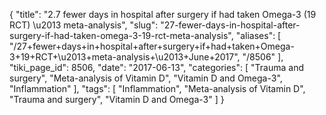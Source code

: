 {
    "title": "2.7 fewer days in hospital after surgery if had taken Omega-3 (19 RCT) \u2013 meta-analysis",
    "slug": "27-fewer-days-in-hospital-after-surgery-if-had-taken-omega-3-19-rct-meta-analysis",
    "aliases": [
        "/27+fewer+days+in+hospital+after+surgery+if+had+taken+Omega-3+19+RCT+\u2013+meta-analysis+\u2013+June+2017",
        "/8506"
    ],
    "tiki_page_id": 8506,
    "date": "2017-06-13",
    "categories": [
        "Trauma and surgery",
        "Meta-analysis of Vitamin D",
        "Vitamin D and Omega-3",
        "Inflammation"
    ],
    "tags": [
        "Inflammation",
        "Meta-analysis of Vitamin D",
        "Trauma and surgery",
        "Vitamin D and Omega-3"
    ]
}
